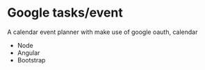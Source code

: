 # Google tasks/event
A calendar event planner with make use of google oauth, calendar 
* Node
* Angular
* Bootstrap

